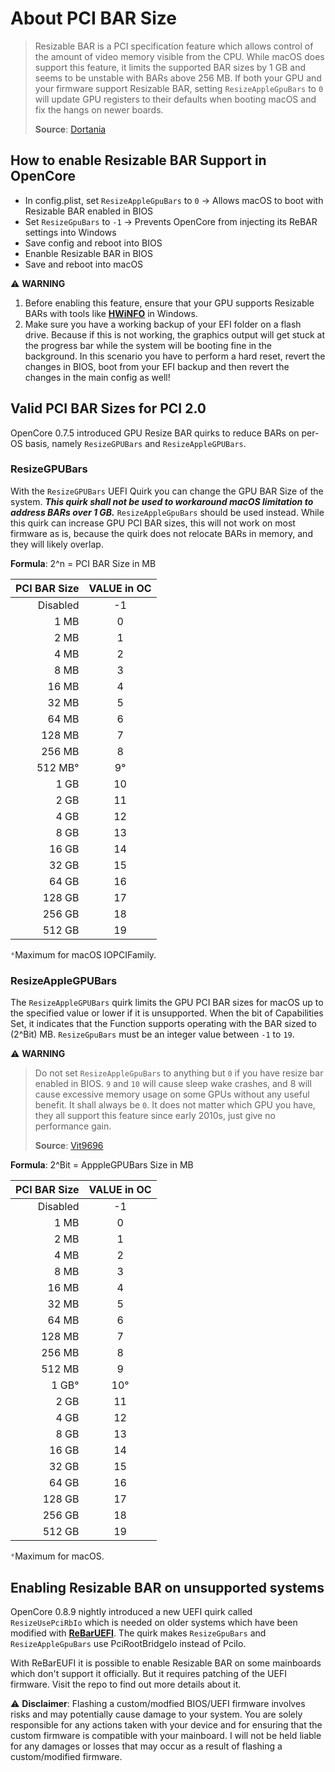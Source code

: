 # About PCI BAR Size
> Resizable BAR is a PCI specification feature which allows control of the amount of video memory visible from the CPU. While macOS does support this feature, it limits the supported BAR sizes by 1 GB and seems to be unstable with BARs above 256 MB. If both your GPU and your firmware support Resizable BAR, setting `ResizeAppleGpuBars` to `0` will update GPU registers to their defaults when booting macOS and fix the hangs on newer boards.
> 
> **Source**: [Dortania](https://dortania.github.io/hackintosh/updates/2021/11/01/acidanthera-november.html)

## How to enable Resizable BAR Support in OpenCore

- In config.plist, set `ResizeAppleGpuBars` to `0` &rarr; Allows macOS to boot with Resizable BAR enabled in BIOS
- Set `ResizeGpuBars` to `-1` &rarr; Prevents OpenCore from injecting its ReBAR settings into Windows
- Save config and reboot into BIOS
- Enanble Resizable BAR in BIOS
- Save and reboot into macOS

:warning: **WARNING**

1. Before enabling this feature, ensure that your GPU supports Resizable BARs with tools like [**HWiNFO**](https://metager.de/meta/meta.ger3?eingabe=HWiNFO) in Windows. 
2. Make sure you have a working backup of your EFI folder on a flash drive. Because if this is not working, the graphics output will get stuck at the progress bar while the system will be booting fine in the background. In this scenario you have to perform a hard reset, revert the changes in BIOS, boot from your EFI backup and then revert the changes in the main config as well!

## Valid PCI BAR Sizes for PCI 2.0
OpenCore 0.7.5 introduced GPU Resize BAR quirks to reduce BARs on per-OS basis, namely `ResizeGPUBars` and `ResizeAppleGPUBars`.

### ResizeGPUBars
With the `ResizeGPUBars` UEFI Quirk you can change the GPU BAR Size of the system. ***This quirk shall not be used to workaround macOS limitation to address BARs over 1 GB.*** `ResizeAppleGpuBars` should be used instead. While this quirk can increase GPU PCI BAR sizes, this will not work on most firmware as is, because the quirk does not relocate BARs in memory, and they will likely overlap.
  
 **Formula**: 2^n = PCI BAR Size in MB
  
| PCI BAR Size | VALUE in OC|
|-------------:|:----------:|
| Disabled|-1|
| 1 MB|0|
| 2 MB|1|
| 4 MB|2| 
| 8 MB|3|
| 16 MB|4|
| 32 MB|5|
| 64 MB|6|
| 128 MB|7|
| 256 MB|8|
| 512 MB°|9°|
| 1 GB|10|
| 2 GB|11|
| 4 GB|12|
| 8 GB|13|
| 16 GB|14|
| 32 GB|15|
| 64 GB|16|
| 128 GB|17|
| 256 GB|18|
| 512 GB|19|

`°`Maximum for macOS IOPCIFamily.

### ResizeAppleGPUBars
The `ResizeAppleGPUBars` quirk limits the GPU PCI BAR sizes for macOS up to the specified value or lower if it is unsupported. When the bit of Capabilities Set, it indicates that the Function supports operating with the BAR sized to (2^Bit) MB. `ResizeGpuBars` must be an integer value between `-1` to `19`.

:warning: **WARNING**
> Do not set `ResizeAppleGpuBars` to anything but `0` if you have resize bar enabled in BIOS. `9` and `10` will cause sleep wake crashes, and 8 will cause excessive memory usage on some GPUs without any useful benefit. It shall always be `0`. It does not matter which GPU you have, they all support this feature since early 2010s, just give no performance gain.
> 
> **Source**: [Vit9696](https://www.insanelymac.com/forum/topic/349485-how-to-opencore-074-075-differences/?do=findComment&comment=2770810)

**Formula**: 2^Bit = ApppleGPUBars Size in MB

| PCI BAR Size | VALUE in OC|
|-------------:|:----------:|
| Disabled|-1|
|1 MB|0|
| 2 MB|1|
| 4 MB|2| 
| 8 MB|3|
| 16 MB|4|
| 32 MB|5|
| 64 MB|6|
| 128 MB|7|
| 256 MB|8|
| 512 MB|9|
| 1 GB°|10°|
| 2 GB|11|
| 4 GB|12|
| 8 GB|13|
| 16 GB|14|
| 32 GB|15|
| 64 GB|16|
| 128 GB|17|
| 256 GB|18|
| 512 GB|19|

`°`Maximum for macOS.

## Enabling Resizable BAR on unsupported systems

OpenCore 0.8.9 nightly introduced a new UEFI quirk called `ResizeUsePciRbIo` which is needed on older systems which have been modified with [**ReBarUEFI**](https://github.com/xCuri0/ReBarUEFI#readme). The quirk makes `ResizeGpuBars` and `ResizeAppleGpuBars` use PciRootBridgeIo instead of PciIo.

With ReBarEUFI it is possible to enable Resizable BAR on some mainboards which don't support it officially. But it requires patching of the UEFI firmware. Visit the repo to find out more details about it.

:warning: **Disclaimer**: Flashing a custom/modfied BIOS/UEFI firmware involves risks and may potentially cause damage to your system. You are solely responsible for any actions taken with your device and for ensuring that the custom firmware is compatible with your mainboard. I will not be held liable for any damages or losses that may occur as a result of flashing a custom/modified firmware.


